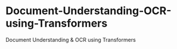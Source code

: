 # Document-Understanding-OCR-using-Transformers
Document Understanding &amp; OCR using Transformers
